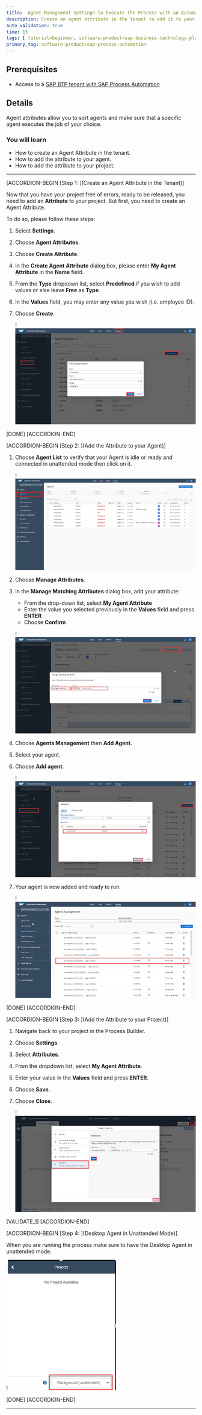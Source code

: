```yaml
---
title:  Agent Management Settings to Execute the Process with an Automation
description: Create an agent attribute in the tenant to add it to your agent and project
auto_validation: true
time: 15
tags: [ tutorial>beginner, software-product>sap-business-technology-platform, tutorial>free-tier]
primary_tag: software-product>sap-process-automation
---
```


## Prerequisites
 - Access to a [SAP BTP tenant with SAP Process Automation](spa-subscribe-booster)

## Details
Agent attributes allow you to sort agents  and make sure that a specific agent executes the job of your choice.

### You will learn
  - How to create an Agent Attribute in the tenant.
  - How to add the attribute to your agent.
  - How to add the attribute to your project.

---

[ACCORDION-BEGIN [Step 1: ](Create an Agent Attribute in the Tenant)]

Now that you have your project free of errors, ready to be released, you need to add an **Attribute** to your project. But first, you need to create an Agent Attribute.

To do so, please follow these steps:

1. Select **Settings**.

2. Choose **Agent Attributes**.

3. Choose **Create Attribute**.

4. In the **Create Agent Attribute** dialog box, please enter **My Agent Attribute** in the **Name** field.

5. From the **Type** dropdown list, select **Predefined** if you wish to add values or else leave **Free** as **Type**.

6. In the **Values** field, you may enter any value you wish (i.e. employee ID).

7. Choose **Create**.

    !![Create Agent Attribute](01-Settings-create-agent-attribute.png)  

[DONE]
[ACCORDION-END]

[ACCORDION-BEGIN [Step 2: ](Add the Attribute to your Agent)]

1. Choose **Agent List** to verify that your Agent is idle or ready and connected in unattended mode then click on it.

    !![Settings Agents List](01-Settings.png)

2. Choose **Manage Attributes**.

3. In the **Manage Matching Attributes** dialog box, add your attribute:

      - From the drop-down list, select **My Agent Attribute**
      - Enter the value you selected previously in the **Values** field and press **ENTER**
      - Choose **Confirm**

    !![Settings Add Attribute](01-Settings-agent-attributes-add.png)

4. Choose **Agents Management** then **Add Agent**.

5. Select your agent.

6. Choose **Add agent**.

    !![Settings Agents Management](01-Settings-Agent-Management-Add-Agent-selected.png)

7. Your agent is now added and ready to run.

    !![Settings Agent add](01-Settings-Agent-Management-Add-Agent-Added.png)

[DONE]
[ACCORDION-END]

[ACCORDION-BEGIN [Step 3: ](Add the Attribute to your Project)]

1. Navigate back to your project in the Process Builder.

2. Choose **Settings**.

3. Select **Attributes**.

4. From the dropdown list, select **My Agent Attribute**.

5. Enter your value in the **Values** field and press **ENTER**.

6. Choose **Save**.

7. Choose **Close**.   

      !![Release](00-adding-attribute-value.png)

[VALIDATE_1]
[ACCORDION-END]      

[ACCORDION-BEGIN [Step 4: ](Desktop Agent in Unattended Mode)]

When you are running the process make sure to have the Desktop Agent in unattended mode.

!![Agent in background](Agentbackground.png)

[DONE]
[ACCORDION-END]




---
